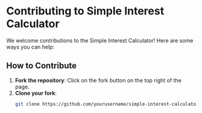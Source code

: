 # Contributing to Simple Interest Calculator

We welcome contributions to the Simple Interest Calculator! Here are some ways you can help:

## How to Contribute

1. **Fork the repository**: Click on the fork button on the top right of the page.
2. **Clone your fork**: 
   ```bash
   git clone https://github.com/yourusername/simple-interest-calculator.git
